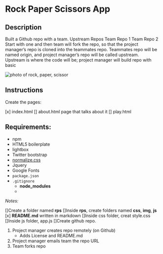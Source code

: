 # Rock Paper Scissors App

## Description
Built a Github repo with a team.
Upstream Repos
Team Repo 1
Team Repo 2
Start with one and then team will fork the repo, so that the project manager’s repo is cloned into the teammates repo. Teammates repo will be named origin, and project manager’s repo will be called upstream.
Upstream is where the code will be; project manager will build repo with basic

![photo of rock, paper, scissor](https://i.imgur.com/ke8fU16.png)

## Instructions
Create the pages:

[x] index.html
[] about.html page that talks about it
[] play.html

## Requirements:
* npm
* HTML5 boilerplate
* lightbox
* Twitter bootstrap
* [normalize.css](https://necolas.github.io/normalize.css/)
* Jquery
* Google Fonts
* `package.json`
* `.gitignore`
    - **node_modules**
    -
_Notes:_

[]Create a folder named **rps**
[]Inside **rps**, create folders named **css**, **img**, **js**
[x] **README.md** written in markdown
[]Inside css folder, creat style.css
[]Inside js folder, app.js
[]Create github repo.



1. Project manager creates repo remotely (on Github)
    * Adds License and README.md
2. Project manager emails team the repo URL
3. Team forks repo


